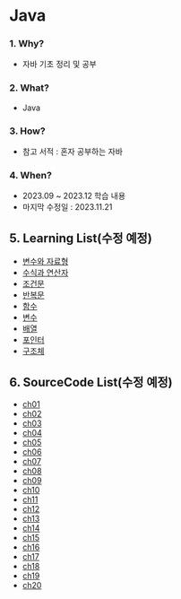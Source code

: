 # Java

### 1. Why? 
  - 자바 기초 정리 및 공부     

### 2. What? 
  - Java

### 3. How?
  - 참고 서적 : 혼자 공부하는 자바

### 4. When?
  - 2023.09 ~ 2023.12 학습 내용
  - 마지막 수정일 : 2023.11.21

## 5. Learning List(수정 예정)
* [변수와 자료형](https://github.com/BangYunseo/TIL/blob/main/C/ch1_DataType.md)
* [수식과 연산자](https://github.com/BangYunseo/TIL/blob/main/C/ch2_ExpressionAndOperator.md)
* [조건문](https://github.com/BangYunseo/TIL/blob/main/C/ch3_ConditionalStatements.md)
* [반복문](https://github.com/BangYunseo/TIL/blob/main/C/ch4_Loop.md)
* [함수](https://github.com/BangYunseo/TIL/blob/main/C/ch5_Function.md)
* [변수]()
* [배열]()
* [포인터]()
* [구조체]()

## 6. SourceCode List(수정 예정)
* [ch01](https://github.com/BangYunseo/Express-C/tree/main/ch1_%EB%B3%80%EC%88%98%EC%99%80%20%EC%9E%90%EB%A3%8C%ED%98%95)
* [ch02](https://github.com/BangYunseo/Express-C/tree/main/ch2_%EC%88%98%EC%8B%9D%EA%B3%BC%EC%97%B0%EC%82%B0%EC%9E%90)
* [ch03](https://github.com/BangYunseo/Express-C/tree/main/ch3_%EC%A1%B0%EA%B1%B4%EB%AC%B8)
* [ch04](https://github.com/BangYunseo/Express-C/tree/main/ch4_%EB%B0%98%EB%B3%B5%EB%AC%B8)
* [ch05](https://github.com/BangYunseo/Express-C/tree/main/ch5_%ED%95%A8%EC%88%98)
* [ch06](https://github.com/BangYunseo/Express-C/tree/main/ch6_%EB%B3%80%EC%88%98)
* [ch07](https://github.com/BangYunseo/Express-C/tree/main/ch7_%EB%B0%B0%EC%97%B4)
* [ch08](https://github.com/BangYunseo/Express-C/tree/main/ch8_%ED%8F%AC%EC%9D%B8%ED%84%B0)
* [ch09](https://github.com/BangYunseo/Express-C/tree/main/ch9_%EA%B5%AC%EC%A1%B0%EC%B2%B4)
* [ch10]()
* [ch11]()
* [ch12]()
* [ch13]()
* [ch14]()
* [ch15]()
* [ch16]()
* [ch17]()
* [ch18]()
* [ch19]()
* [ch20]()
